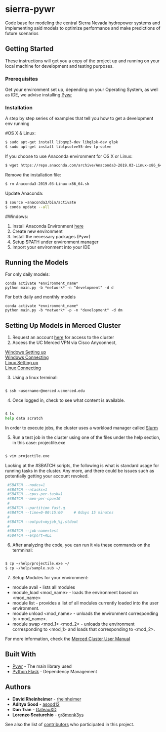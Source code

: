 # sierra-pywr

Code base for modeling the central Sierra Nevada hydropower systems and implementing said models to optimize performance and 
make predictions of future scenarios

## Getting Started

These instructions will get you a copy of the project up and running on your local machine for development and testing purposes.

### Prerequisites

Get your environment set up, depending on your Operating System, as well as IDE, we advise installing 
[Pywr](https://pywr.github.io/pywr-docs/master/index.html)


### Installation

A step by step series of examples that tell you how to get a development env running

#OS X & Linux:

```sh
$ sudo apt-get install libgmp3-dev libglpk-dev glpk
$ sudo apt-get install liblpsolve55-dev lp-solve
```

If you choose to use Anaconda environment for OS X or Linux:

```sh
$ wget https://repo.anaconda.com/archive/Anaconda3-2019.03-Linux-x86_64.sh
```
Remove the installation file:
```sh
$ rm Anaconda3-2019.03-Linux-x86_64.sh
```
Update Anaconda:

```sh
$ source ~anaconda3/bin/activate
$ conda update --all
```

#Windows:

1. Install Anaconda Environment [here](https://www.anaconda.com/distribution/#download-section)
2. Create new environment
3. Install the necessary packages (Pywr)
4. Setup $PATH under environment manager
5. Import your environment into your IDE

## Running the Models 

For only daily models:

```
conda activate *environment_name*
python main.py -b *network* -n "development" -d d
```
For both daily and monthly models

```
conda activate *environment_name*
python main.py -b *network* -p -n "development" -d dm
```

## Setting Up Models in Merced Cluster

1. Request an account [here](http://hpcwiki.ucmerced.edu/knowledgebase/getting-a-merced-account) for access to the cluster
2. Access the UC Merced VPN via Cisco Anyconnect, 

[Windows Setting up](https://ucmerced.service-now.com/kb_view.do?sysparm_article=KB0010636) \
[Windows Connecting](https://ucmerced.service-now.com/kb_view.do?sysparm_article=KB0010500) \
[Linux Setting up](https://ucmerced.service-now.com/kb_view.do?sysparm_article=KB0010634) \
[Linux Connecting](https://ucmerced.service-now.com/kb_view.do?sysparm_article=KB0010499)

3. Using a linux terminal:
```sh

$ ssh <username>@merced.ucmerced.edu   
```
4. Once logged in, check to see what content is available.

```sh

$ ls
help data scratch
```
In order to execute jobs, the cluster uses a workload manager called [Slurm](https://slurm.schedmd.com/)

5. Run a test job in the cluster using one of the files under the help section, in this case: projectile.exe

```sh

$ vim projectile.exe
```
Looking at the #SBATCH scripts, the following is what is standard usage for running tasks in the cluster. Any more, and there could be issues such as potentially getting your account revoked.

```sh
 #SBATCH --nodes=1
 #SBATCH --ntasks=1
 #SBATCH --cpus-per-task=1
 #SBATCH --mem-per-cpu=1G
 #
 #SBATCH --partition fast.q 
 #SBATCH --time=0-00:15:00     # 0days 15 minutes
 #
 #SBATCH --output=myjob_%j.stdout
 #
 #SBATCH --job-name=test
 #SBATCH --export=ALL
```
6. After analyzing the code, you can run it via these commands on the termninal:

```sh

$ cp ~/help/projectile.exe ~/
$ cp ~/help/sample.sub ~/
```

7. Setup Modules for your environment:

* module avail - lists all modules
* module_load <mod_name> - loads the environment based on <mod_name>
* module list - provides a list of all modules currently loaded into the user environment. 
* module unload <mod_name> - unloads the environment corresponding to <mod_name>.
* module swap <mod_1> <mod_2> - unloads the environment corresponding to <mod_1> and loads that corresponding to <mod_2>.

For more information, check the [Merced Cluster User Manual](http://hpcwiki.ucmerced.edu/knowledgebase/merced-cluster-user-manual/)

## Built With

* [Pywr](https://pywr.github.io/pywr-docs/master/index.html) - The main library used
* [Python Flask](https://maven.apache.org/) - Dependency Management

## Authors

* **David Rheinheimer** - [rheinheimer](https://github.com/rheinheimer)
* **Aditya Sood** - [asood12](https://github.com/asood12)
* **Dan Tran** - [GateauXD](https://github.com/GateauXD)
* **Lorenzo Scaturchio** - [gr8monk3ys](https://github.com/gr8monk3ys)

See also the list of [contributors](https://github.com/vicelab/sierra-pywr/contributors) who participated in this project.

